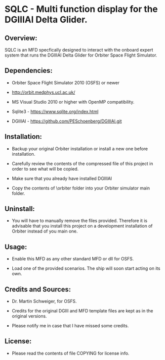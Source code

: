 # SQLC - Multi function display for the DGIIIAI Delta Glider.




## Overview:

SQLC is an MFD specfically designed to interact with the onboard expert system
that runs the DGIIIAI Delta Glider for Orbiter Space Flight Simulator.


## Dependencies:

* Orbiter Space Flight Simulator 2010 (OSFS) or newer 
- http://orbit.medphys.ucl.ac.uk/

* MS Visual Studio 2010 or higher with OpenMP compatibility.

* Sqlite3 - https://www.sqlite.org/index.html

* DGIIIAI - https://github.com/PESchoenberg/DGIIIAI.git


## Installation:

* Backup your original Orbiter installation or install a new one before
installation.

* Carefully review the contents of the compressed file of this project
in order to see what will be copied.

* Make sure that you already have installed DGIIIAI

* Copy the contents of \orbiter folder into your Orbiter simulator main folder.


## Uninstall:

* You will have to manually remove the files provided. Therefore it is
advisable that you install this project on a development installation of
Orbiter instead of you main one.


## Usage:

* Enable this MFD as any other standard MFD or dll for OSFS.

* Load one of the provided scenarios. The ship will soon start acting on its
own.


## Credits and Sources:

* Dr. Martin Schweiger, for OSFS.

* Credits for the original DGIII and MFD template files are kept as in the
original versions.

* Please notify me in case that I have missed some credits.



## License:

* Please read the contents of file COPYING for license info.


